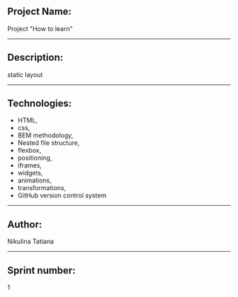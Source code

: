 ## Project Name:

Project "How to learn"

---

## Description:

static layout

---

## Technologies:

- HTML,
- css,
- BEM methodology,
- Nested file structure,
- flexbox,
- positioning,
- iframes,
- widgets,
- animations,
- transformations,
- GitHub version control system

---

## Author:

Nikulina Tatiana

---

## Sprint number:

1
